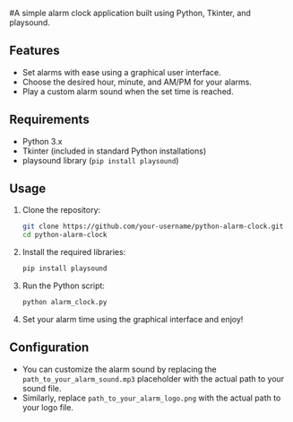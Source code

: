 #A simple alarm clock application built using Python, Tkinter, and playsound.

## Features

- Set alarms with ease using a graphical user interface.
- Choose the desired hour, minute, and AM/PM for your alarms.
- Play a custom alarm sound when the set time is reached.

## Requirements

- Python 3.x
- Tkinter (included in standard Python installations)
- playsound library (`pip install playsound`)

## Usage

1. Clone the repository:

    ```bash
    git clone https://github.com/your-username/python-alarm-clock.git
    cd python-alarm-clock
    ```

2. Install the required libraries:

    ```bash
    pip install playsound
    ```

3. Run the Python script:

    ```bash
    python alarm_clock.py
    ```

4. Set your alarm time using the graphical interface and enjoy!

## Configuration

- You can customize the alarm sound by replacing the `path_to_your_alarm_sound.mp3` placeholder with the actual path to your sound file.
- Similarly, replace `path_to_your_alarm_logo.png` with the actual path to your logo file.

